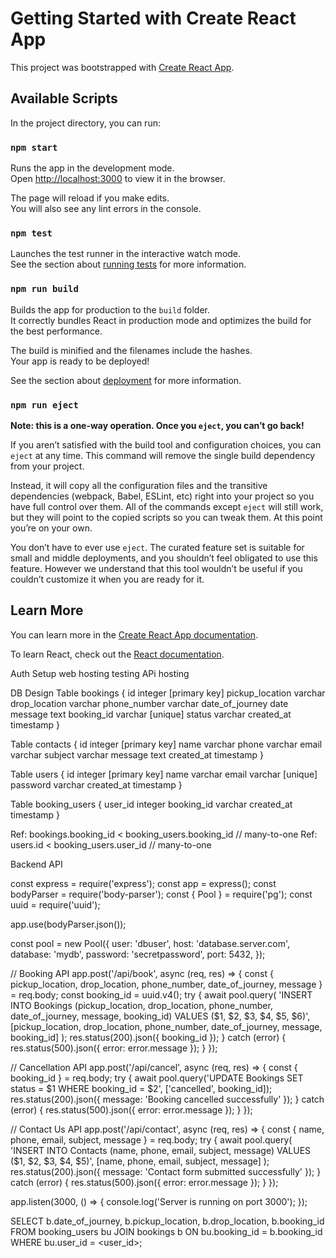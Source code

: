 # Getting Started with Create React App

This project was bootstrapped with [Create React App](https://github.com/facebook/create-react-app).

## Available Scripts

In the project directory, you can run:

### `npm start`

Runs the app in the development mode.\
Open [http://localhost:3000](http://localhost:3000) to view it in the browser.

The page will reload if you make edits.\
You will also see any lint errors in the console.

### `npm test`

Launches the test runner in the interactive watch mode.\
See the section about [running tests](https://facebook.github.io/create-react-app/docs/running-tests) for more information.

### `npm run build`

Builds the app for production to the `build` folder.\
It correctly bundles React in production mode and optimizes the build for the best performance.

The build is minified and the filenames include the hashes.\
Your app is ready to be deployed!

See the section about [deployment](https://facebook.github.io/create-react-app/docs/deployment) for more information.

### `npm run eject`

**Note: this is a one-way operation. Once you `eject`, you can’t go back!**

If you aren’t satisfied with the build tool and configuration choices, you can `eject` at any time. This command will remove the single build dependency from your project.

Instead, it will copy all the configuration files and the transitive dependencies (webpack, Babel, ESLint, etc) right into your project so you have full control over them. All of the commands except `eject` will still work, but they will point to the copied scripts so you can tweak them. At this point you’re on your own.

You don’t have to ever use `eject`. The curated feature set is suitable for small and middle deployments, and you shouldn’t feel obligated to use this feature. However we understand that this tool wouldn’t be useful if you couldn’t customize it when you are ready for it.

## Learn More

You can learn more in the [Create React App documentation](https://facebook.github.io/create-react-app/docs/getting-started).

To learn React, check out the [React documentation](https://reactjs.org/).



<!-- Mission & Vision - [20 MIN] -->
<!-- Cancel Booking - [20 MIN]  -->
<!-- FAQs - [30 MIN] -->
<!-- Terms & Conditions - [20 MIN] -->

<!-- SIGN up and sign in -->
<!-- Price page -->

<!-- Driver Policy -->
<!-- Privacy Policy --> 
Auth Setup
web hosting
testing
APi hosting

DB Design
Table bookings {
  id integer [primary key]
  pickup_location varchar
  drop_location varchar
  phone_number varchar
  date_of_journey date
  message text
  booking_id varchar [unique]
  status varchar
  created_at timestamp
}

Table contacts {
  id integer [primary key]
  name varchar
  phone varchar
  email varchar
  subject varchar
  message text
  created_at timestamp
}

Table users {
  id integer [primary key]
  name varchar
  email varchar [unique]
  password varchar
  created_at timestamp
}

Table booking_users {
  user_id integer
  booking_id varchar
  created_at timestamp
}

Ref: bookings.booking_id < booking_users.booking_id // many-to-one
Ref: users.id < booking_users.user_id // many-to-one





Backend API


const express = require('express');
const app = express();
const bodyParser = require('body-parser');
const { Pool } = require('pg');
const uuid = require('uuid');

app.use(bodyParser.json());

const pool = new Pool({
  user: 'dbuser',
  host: 'database.server.com',
  database: 'mydb',
  password: 'secretpassword',
  port: 5432,
});

// Booking API
app.post('/api/book', async (req, res) => {
  const { pickup_location, drop_location, phone_number, date_of_journey, message } = req.body;
  const booking_id = uuid.v4();
  try {
    await pool.query(
      'INSERT INTO Bookings (pickup_location, drop_location, phone_number, date_of_journey, message, booking_id) VALUES ($1, $2, $3, $4, $5, $6)',
      [pickup_location, drop_location, phone_number, date_of_journey, message, booking_id]
    );
    res.status(200).json({ booking_id });
  } catch (error) {
    res.status(500).json({ error: error.message });
  }
});

// Cancellation API
app.post('/api/cancel', async (req, res) => {
  const { booking_id } = req.body;
  try {
    await pool.query('UPDATE Bookings SET status = $1 WHERE booking_id = $2', ['cancelled', booking_id]);
    res.status(200).json({ message: 'Booking cancelled successfully' });
  } catch (error) {
    res.status(500).json({ error: error.message });
  }
});

// Contact Us API
app.post('/api/contact', async (req, res) => {
  const { name, phone, email, subject, message } = req.body;
  try {
    await pool.query(
      'INSERT INTO Contacts (name, phone, email, subject, message) VALUES ($1, $2, $3, $4, $5)',
      [name, phone, email, subject, message]
    );
    res.status(200).json({ message: 'Contact form submitted successfully' });
  } catch (error) {
    res.status(500).json({ error: error.message });
  }
});

app.listen(3000, () => {
  console.log('Server is running on port 3000');
});




SELECT 
  b.date_of_journey, 
  b.pickup_location, 
  b.drop_location, 
  b.booking_id
FROM 
  booking_users bu
JOIN 
  bookings b ON bu.booking_id = b.booking_id
WHERE 
  bu.user_id = <user_id>;
